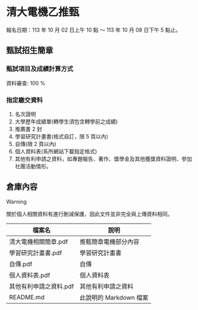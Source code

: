 # 清大電機乙推甄
報名日期：113 年 10 月 02 日上午 10 點 ～ 113 年 10 月 08 日下午 5 點止。

## 甄試招生簡章
### 甄試項目及成績計算方式
資料審查: 100 %

### 指定繳交資料
1. 名次證明
2. 大學歷年成績單(轉學生須包含轉學前之成績)
3. 推薦書 2 封
4. 學習研究計畫書(格式自訂，限 5 頁以內)
5. 自傳(限 2 頁以內)
6. 個人資料表(系所網站下載指定格式)
7. 其他有利申請之資料，如專題報告、著作、獎學金及其他獲獎資料證明、參加社團活動情形。

## 倉庫內容
> [!WARNING]
> 關於個人相關資料有進行刪減保護，因此文件並非完全與上傳資料相同。

| 檔案名 | 說明 |
| -------- | -------- |
| 清大電機相關簡章.pdf | 推甄簡章電機部分內容 |
| 學習研究計畫書.pdf | 學習研究計畫書 |
| 自傳.pdf | 自傳 |
| 個人資料表.pdf | 個人資料表 |
| 其他有利申請之資料.pdf | 其他有利申請之資料 |
| README.md | 此說明的 Markdown 檔案 |
